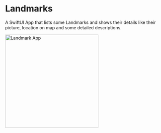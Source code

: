 # Landmarks

A SwiftUI App that lists some Landmarks and shows their details like their picture, location on map and some detailed descriptions. 


<img src="readme-resources/preview.gif" alt="Landmark App" width="300"/>

